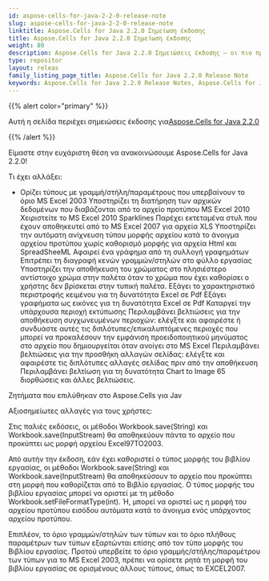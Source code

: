 ```yaml
---
id: aspose-cells-for-java-2-2-0-release-note
slug: aspose-cells-for-java-2-2-0-release-note
linktitle: Aspose.Cells for Java 2.2.0 Σημείωση έκδοσης
title: Aspose.Cells for Java 2.2.0 Σημείωση έκδοσης
weight: 80
description: Aspose.Cells for Java 2.2.0 Σημειώσεις έκδοσης – οι πιο πρόσφατες βελτιώσεις, νέες δυνατότητες και διορθώσεις
type: repositor
layout: releas
family_listing_page_title: Aspose.Cells for Java 2.2.0 Release Note
keywords: Aspose.Cells for Java 2.2.0 Release Notes, Aspose.Cells for Java 2.2.0 updates and fixe
---
```

{{% alert color="primary" %}} 

 Αυτή η σελίδα περιέχει σημειώσεις έκδοσης για[Aspose.Cells for Java 2.2.0](https://releases.aspose.com/cells/java/new-releases/aspose.cells-for-java-2.2.0/)

{{% /alert %}} 

 Είμαστε στην ευχάριστη θέση να ανακοινώσουμε Aspose.Cells for Java 2.2.0!

 Τι έχει αλλάξει:

- Ορίζει τύπους με γραμμή/στήλη/παραμέτρους που υπερβαίνουν το όριο MS Excel 2003
 Υποστηρίζει τη διατήρηση των αρχικών δεδομένων που διαβάζονται από το αρχείο προτύπου MS Excel 2010
 Χειριστείτε το MS Excel 2010 Sparklines
 Παρέχει εκτεταμένα στυλ που έχουν αποθηκευτεί από το MS Excel 2007 για αρχεία XLS
 Υποστηρίζει την αυτόματη ανίχνευση τύπου μορφής αρχείου κατά το άνοιγμα αρχείου προτύπου χωρίς καθορισμό μορφής για αρχεία Html και SpreadSheeML
Αφαιρεί ένα γράφημα από τη συλλογή γραφημάτων
 Επιτρέπει τη διαγραφή κενών γραμμών/στηλών στο φύλλο εργασίας
 Υποστηρίζει την αποθήκευση του χρώματος στο πλησιέστερο αντίστοιχο χρώμα στην παλέτα όταν το χρώμα που έχει καθορίσει ο χρήστης δεν βρίσκεται στην τυπική παλέτα.
 Εξάγει το χαρακτηριστικό περιστροφής κειμένου για τη δυνατότητα Excel σε Pdf
 Εξάγει γραφήματα ως εικόνες για τη δυνατότητα Excel σε Pdf
 Καταργεί την υπάρχουσα περιοχή εκτύπωσης
 Περιλαμβάνει βελτιώσεις για την αποθήκευση συγχωνευμένων περιοχών: ελέγξτε και αφαιρέστε ή συνδυάστε αυτές τις διπλότυπες/επικαλυπτόμενες περιοχές που μπορεί να προκαλέσουν την εμφάνιση προειδοποιητικού μηνύματος στο αρχείο που δημιουργείται όταν ανοίγει στο MS Excel
 Περιλαμβάνει βελτιώσεις για την προσθήκη αλλαγών σελίδας: ελέγξτε και αφαιρέστε τις διπλότυπες αλλαγές σελίδας πριν από την αποθήκευση
 Περιλαμβάνει βελτίωση για τη δυνατότητα Chart to Image
 65 διορθώσεις και άλλες βελτιώσεις.

 Ζητήματα που επιλύθηκαν στο Aspose.Cells για Jav

 Αξιοσημείωτες αλλαγές για τους χρήστες:



 Στις παλιές εκδόσεις, οι μέθοδοι Workbook.save(String) και Workbook.save(InputStream) θα αποθηκεύουν πάντα το αρχείο που προκύπτει ως μορφή αρχείου Excel97TO2003.

Από αυτήν την έκδοση, εάν έχει καθοριστεί ο τύπος μορφής του βιβλίου εργασίας, οι μέθοδοι Workbook.save(String) και Workbook.save(InputStream) θα αποθηκεύσουν το αρχείο που προκύπτει στη μορφή που καθορίζεται από το Βιβλίο εργασίας. Ο τύπος μορφής του βιβλίου εργασίας μπορεί να οριστεί με τη μέθοδο Workbook.setFileFormatType(int). Ή, μπορεί να οριστεί ως η μορφή του αρχείου προτύπου εισόδου αυτόματα κατά το άνοιγμα ενός υπάρχοντος αρχείου προτύπου.

 Επιπλέον, το όριο γραμμών/στηλών των τύπων και το όριο πλήθους παραμέτρων των τύπων εξαρτώνται επίσης από τον τύπο μορφής του Βιβλίου εργασίας. Προτού υπερβείτε το όριο γραμμής/στήλης/παραμέτρου των τύπων για το MS Excel 2003, πρέπει να ορίσετε ρητά τη μορφή του βιβλίου εργασίας σε ορισμένους άλλους τύπους, όπως το EXCEL2007.
